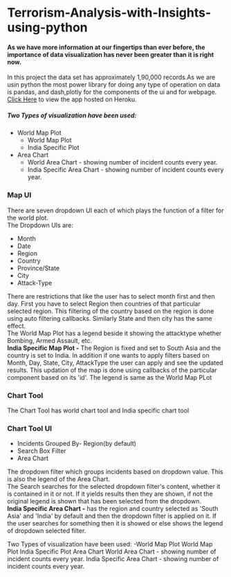 <html>
  <head>
  </head>
  <body>
    <h1>Terrorism-Analysis-with-Insights-using-python</h1>
    <h4>
      As we have more information at our fingertips than ever before, the importance of data visualization has never been greater than it is right now.
    </h4>
    <div>
    In this project the data set has approximately 1,90,000 records.As we are usin python the most power library for doing any type of operation on data is pandas, and     dash,plotly for the components of the ui and for webpage.
      <div>
        <a href="https://datainsights.herokuapp.com">Click Here</a> to view the app hosted on Heroku.
      </div>
    </div>
    <h5>Two Types of visualization have been used:</h5>
    <ul>
      <li>
        World Map Plot
        <ul>
          <li>World Map Plot</li>
          <li>India Specific Plot</li>
        </ul>
      </li>
      <li>
        Area Chart
        <ul>
          <li>World Area Chart - showing number of incident counts every year.</li>
          <li>India Specific Area Chart - showing number of incident counts every year.</li>
        </ul>
      </li>
    </ul>
    <h3>Map UI</h3>
    <div>
      There are seven dropdown UI each of which plays the function of a filter for the world plot.
    </div>
    <div>The Dropdown UIs are:
      <ul>
        <li>Month</li>
        <li>Date</li>
        <li>Region</li>
        <li>Country</li>
        <li>Province/State</li>
        <li>City</li>
        <li>Attack-Type</li>
      </ul>
      There are restrictions that like the user has to select month first and then day. First you have to select Region then countries of that particular selected region. This filtering of the country based on the region is done using auto filtering callbacks. Similarly State and then city has the same effect.
    </div>
    <div>
      The World Map Plot has a legend beside it showing the attacktype whether Bombing, Armed Assault, etc.
    </div>
    <div><b>India Specific Map Plot -</b> The Region is fixed and set to South Asia and the country is set to India. In addition if one wants to apply filters based on Month, Day, State, City, AttackType the user can apply and see the updated results. This updation of the map is done using callbacks of the particular component based on its 'id'. The legend is same as the World Map PLot </div>
    <div>
      <h3>Chart Tool</h3>
      <div>The Chart Tool has world chart tool and India specific chart tool</div>
      <h3>Chart Tool UI</h3>
      <div>
        <ul>
          <li>Incidents Grouped By- Region(by default)</li>
          <li>Search Box Filter</li>
          <li>Area Chart</li>
        </ul>
      </div>
      <div>
        The dropdown filter which groups incidents based on dropdown value. This is also the legend of the Area Chart.
      </div>
      <div>
        The Search searches for the selected dropdown filter's content, whether it is contained in it or not. If it yields results then they are shown, if not the original legend is shown that has been selected from the dropdown.
      </div>
      <div>
        <b>India Specific Area Chart -</b> has the region and country selected as 'South Asia' and 'India' by default and then the dropdown filter is applied on it. If the user searches for something then it is showed or else shows the legend of dropdown selected filter.
      </div>
    </div>
    
  </body>
</html>










Two Types of visualization have been used:
-World Map Plot
World Map Plot
India Specific Plot
Area Chart
World Area Chart - showing number of incident counts every year.
India Specific Area Chart - showing number of incident counts every year.
